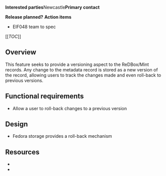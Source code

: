 **Interested parties**Newcastle**Primary contact**

**Release planned?**  **Action items**

* EIF048 team to spec



[[_TOC_]]



## []()Overview

This feature seeks to provide a versioning aspect to the ReDBox/Mint records. Any change to the metadata record is stored as a new version of the record, allowing users to track the changes made and even roll-back to previous versions.
## []()Functional requirements


* Allow a user to roll-back changes to a previous version

## []()Design


* Fedora storage provides a roll-back mechanism

## []()Resources


* 

*